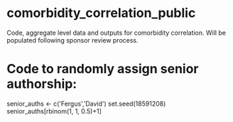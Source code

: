 # comorbidity_correlation_public
Code, aggregate level data and outputs for comorbidity correlation. Will be populated following sponsor review process.

# Code to randomly assign senior authorship:
senior_auths <- c('Fergus','David')
set.seed(18591208)
senior_auths[rbinom(1, 1, 0.5)+1]
